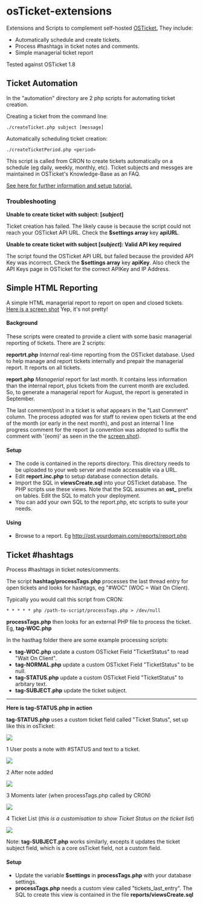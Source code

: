 # osTicket-extensions
Extensions and Scripts to complement self-hosted [OSTicket.](http://www.osticket.com) They include:

* Automatically schedule and create tickets.
* Process #hashtags in ticket notes and comments.
* Simple managerial ticket report

Tested against OSTicket 1.8

## Ticket Automation

In the "automation" directory are 2 php scripts for automating ticket creation.

Creating a ticket from the command line:

```
./createTicket.php subject [message]
```

Automatically scheduling ticket creation:
```
./createTicketPeriod.php <period>
```
This script is called from CRON to create tickets automatically on a schedule (eg daily, weekly, monthly, etc). Ticket subjects and messges are maintained in OSTicket's Knowledge-Base as an FAQ.

[See here for further information and setup tutorial.](http://smart-itc.com.au/osticket-automatic-scheduled-tickets/)

### Troubleshooting


**Unable to create ticket with subject: [_subject_]**

Ticket creation has failed. The likely cause is because the script could not reach your OSTicket API URL. Check the  **$settings array** key **apiURL**.

**Unable to create ticket with subject [_subject_]: Valid API key required**

The script found the OSTicket API URL but failed because the provided API Key was incorrect. Check the  **$settings array** key **apiKey**. Also check the API Keys page in OSTicket for the correct APIKey and IP Address.


## Simple HTML Reporting

A simple HTML managerial report to report on open and closed tickets. [Here is a screen shot](http://smart-itc.com.au/wp-content/uploads/2015/09/GITHubOSTicketReport.jpg) Yep, it's not pretty!


#### Background

These scripts were created to provide a client with some basic managerial reporting of tickets. There are 2 scripts:

**reportrt.php** *Internal* real-time reporting from the OSTicket database. Used to help manage and report tickets internally and prepair the managerial report. It reports on all tickets.

**report.php** *Managerial* report for last month. It contains less information than the internal report, plus tickets from the current month are excluded. So, to generate a managerial report for August, the report is generated in September.

The last comment/post in a ticket is what appears in the "Last Comment" column. The process adopted was for staff to review open tickets at the end of the month (or early in the next month), and post an internal 1 line progress comment for the report (a convention was adopted to suffix the comment with '(eom)' as seen in the the [screen shot](http://smart-itc.com.au/wp-content/uploads/2015/09/GITHubOSTicketReport.jpg)).

#### Setup

* The code is contained in the reports directory. This directory needs to be uploaded to your web server and made accessable via a URL.
* Edit **report.inc.php** to setup database connection details.
* Import the SQL in **viewsCreate.sql** into your OSTicket database. The PHP scripts use these views. Note that the SQL assumes an **ost_** prefix on tables. Edit the SQL to match your deployment.
* You can add your own SQL to the report.php, etc scripts to suite your needs.

#### Using
* Browse to a report. Eg http://ost.yourdomain.com/reports/report.php

## Ticket #hashtags

Process #hashtags in ticket notes/comments.

The script **hashtag/processTags.php** processes the last thread entry for open tickets and looks for hashtags, eg "#WOC" (WOC = Wait On Client).

Typically you would call this script from CRON:
```
* * * * * php /path-to-script/processTags.php > /dev/null
```

**processTags.php** then looks for an external PHP file to process the ticket. Eg, **tag-WOC.php**

In the hasthag folder there are some example processing scripts:

* **tag-WOC.php** update a custom OSTicket Field "TicketStatus" to read "Wait On Client".
* **tag-NORMAL.php** update a custom OSTicket Field "TicketStatus" to be null.
* **tag-STATUS.php** update a custom OSTicket Field "TicketStatus" to arbitary text.
* **tag-SUBJECT.php** update the ticket subject.

---
**Here is tag-STATUS.php in action**

**tag-STATUS.php** uses a custom ticket field called "Ticket Status", set up like this in osTicket:

![](http://take.ms/H8ClQ)


1 User posts a note with #STATUS and text to a ticket.

![](http://take.ms/Db0R3)

2 After note added

![](http://take.ms/e9eSe)

3 Moments later (when processTags.php called by CRON)

![](http://take.ms/kQZTh)

4 Ticket List (*this is a customisation to show Ticket Status on the ticket list*)

![](http://take.ms/xApAv)

Note: **tag-SUBJECT.php** works similarly, excepts it updates the ticket subject field, which is a core osTicket field, not a custom field.

#### Setup

* Update the variable **$settings** in **processTags.php** with your database settings.
* **processTags.php** needs a custom view called "tickets_last_entry". The SQL to create this view is contained in the file **reports/viewsCreate.sql**
